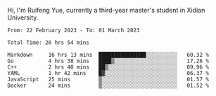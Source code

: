 Hi, I'm Ruifeng Yue, currently a third-year master's student in Xidian University.

<!--
**yrf105/yrf105** is a ✨ _special_ ✨ repository because its `README.md` (this file) appears on your GitHub profile.

Here are some ideas to get you started:

- 🔭 I’m currently working on ...
- 🌱 I’m currently learning ...
- 👯 I’m looking to collaborate on ...
- 🤔 I’m looking for help with ...
- 💬 Ask me about ...
- 📫 How to reach me: ...
- 😄 Pronouns: ...
- ⚡ Fun fact: ...
-->

<!--START_SECTION:waka-->

```text
From: 22 February 2023 - To: 01 March 2023

Total Time: 26 hrs 54 mins

Markdown     16 hrs 13 mins  ███████████████░░░░░░░░░░   60.32 %
Go           4 hrs 38 mins   ████▒░░░░░░░░░░░░░░░░░░░░   17.26 %
C++          2 hrs 40 mins   ██▒░░░░░░░░░░░░░░░░░░░░░░   09.96 %
YAML         1 hr 42 mins    █▓░░░░░░░░░░░░░░░░░░░░░░░   06.37 %
JavaScript   25 mins         ▒░░░░░░░░░░░░░░░░░░░░░░░░   01.57 %
Docker       24 mins         ▒░░░░░░░░░░░░░░░░░░░░░░░░   01.52 %
```

<!--END_SECTION:waka-->
